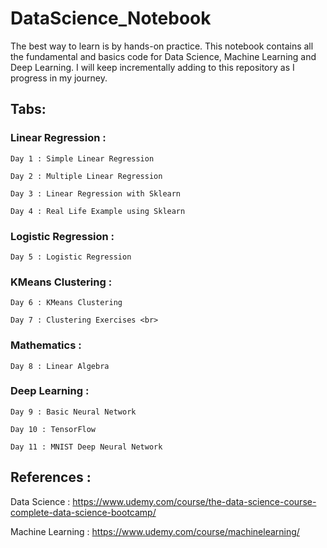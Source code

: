 # DataScience_Notebook 
The best way to learn is by hands-on practice. 
This notebook contains all the fundamental and basics code for Data Science, Machine Learning and Deep Learning. I will keep incrementally adding to this repository as I progress in my journey. 

## Tabs:
  ### Linear Regression :
    Day 1 : Simple Linear Regression 
  
    Day 2 : Multiple Linear Regression
  
    Day 3 : Linear Regression with Sklearn
  
    Day 4 : Real Life Example using Sklearn
  
  ### Logistic Regression :
    Day 5 : Logistic Regression
  
  ### KMeans Clustering :
    Day 6 : KMeans Clustering 
  
    Day 7 : Clustering Exercises <br>
  
  ### Mathematics :
    Day 8 : Linear Algebra
  
  ### Deep Learning :
    Day 9 : Basic Neural Network
    
    Day 10 : TensorFlow 
    
    Day 11 : MNIST Deep Neural Network

## References :
Data Science : https://www.udemy.com/course/the-data-science-course-complete-data-science-bootcamp/

Machine Learning : https://www.udemy.com/course/machinelearning/
